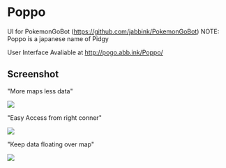 # Poppo
UI for PokemonGoBot (https://github.com/jabbink/PokemonGoBot)
NOTE: Poppo is a japanese name of Pidgy  

User Interface Avaliable at http://pogo.abb.ink/Poppo/  

## Screenshot

"More maps less data"  

![](https://raw.githubusercontent.com/pureexe/Poppo/gh-pages/preview/preview.png)

"Easy Access from right conner"  

![](https://raw.githubusercontent.com/pureexe/Poppo/gh-pages/preview/preview3.png)

"Keep data floating over map"  

![](https://raw.githubusercontent.com/pureexe/Poppo/gh-pages/preview/preview2.png)
